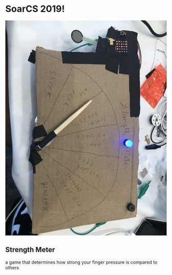 # SoarCS 2019!

<!-- Note, the line below this one is what links to your screenshot, **DO NOT REMOVE** -->
![my_screenshot](./IMG_3426.JPG)

<!--
In this file, you should write a brief description of what your
project is, what you learned, and a simple screenshot of your work.

To add a screenshot, please replace `screenshot.png` with
your own screenshot.
-->

## Strength Meter

a game that determines how strong your finger pressure is compared to others
